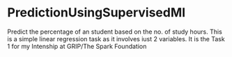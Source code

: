 # PredictionUsingSupervisedMI
Predict the percentage of an student based on the no. of study hours. This is a simple linear regression task as it involves iust 2 variables. It is the Task 1 for my Intenship at GRIP/The Spark Foundation
